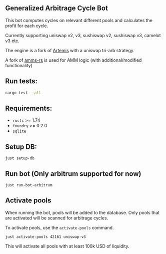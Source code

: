 ## Generalized Arbitrage Cycle Bot

This bot computes cycles on relevant different pools and calculates the profit for each cycle. 

Currently supporting uniswap v2, v3, sushiswap v2, sushiswap v3, camelot v3 etc. 

The engine is a fork of [Artemis](https://github.com/paradigmxyz/artemis) with a uniswap tri-arb strategy.

A fork of [amms-rs](https://github.com/darkforestry/amms-rs) is used for AMM logic (with additional/modified functionality)

## Run tests:
```sh
cargo test --all
```

## Requirements:
- `rustc` >= 1.74
- `foundry` >= 0.2.0
- `sqlite`

## Setup DB: 

```
just setup-db
```

## Run bot (Only arbitrum supported for now)

```
just run-bot-arbitrum
```

## Activate pools

When running the bot, pools will be added to the database. 
Only pools that are activated will be scanned for arbitrage cycles.

To activate pools, use the `activate-pools` command.

```
just activate-pools 42161 uniswap-v3
```

This will activate all pools with at least 100k USD of liquidity.






